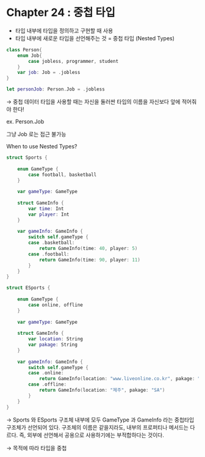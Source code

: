 # Chapter 24 : 중첩 타입
- 타입 내부에 타입을 정의하고 구현할 때 사용
- 타입 내부에 새로운 타입을 선언해주는 것 = 중첩 타입 (Nested Types)

```swift
class Person{
	enum Job{
		case jobless, programmer, student
	}
	var job: Job = .jobless
}

let personJob: Person.Job = .jobless
```

→ 중첩 데이터 타입을 사용할 때는 자신을 둘러싼 타입의 이름을 자신보다 앞에 적어줘야 한다!

ex. Person.Job

그냥 Job 로는 접근 불가능

When to use Nested Types?

```swift
struct Sports {
    
    enum GameType {
        case football, basketball
    }
    
    var gameType: GameType
    
    struct GameInfo {
        var time: Int
        var player: Int
    }
    
    var gameInfo: GameInfo {
        switch self.gameType {
        case .basketball:
            return GameInfo(time: 40, player: 5)
        case .football:
            return GameInfo(time: 90, player: 11)
        }
    }
}

struct ESports {
    
    enum GameType {
        case online, offline
    }
    
    var gameType: GameType
    
    struct GameInfo {
        var location: String
        var pakage: String
    }
    
    var gameInfo: GameInfo {
        switch self.gameType {
        case .online:
            return GameInfo(location: "www.liveonline.co.kr", pakage: "LoL")
        case .offline:
            return GameInfo(location: "제주", pakage: "SA")
        }
    }
}
```

→ Sports 와 ESports 구조체 내부에 모두 GameType 과 GameInfo 라는 중첩타입 구조체가 선언되어 있다. 구조체의 이름은 같을지라도, 내부의 프로퍼티나 메서드는 다르다. 즉, 외부에 선언해서 공용으로 사용하기에는 부적합하다는 것이다. 

→ 목적에 따라 타입을 중첩
